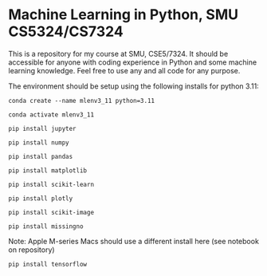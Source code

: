 # Machine Learning in Python, SMU CS5324/CS7324
This is a repository for my course at SMU, CSE5/7324. It should be accessible for anyone with coding experience in Python and some machine learning knowledge. Feel free to use any and all code for any purpose. 


The environment should be setup using the following installs for python 3.11:

`conda create --name mlenv3_11 python=3.11`

`conda activate mlenv3_11`

`pip install jupyter` 

`pip install numpy`

`pip install pandas`

`pip install matplotlib`

`pip install scikit-learn`

`pip install plotly`

`pip install scikit-image`

`pip install missingno`

Note: Apple M-series Macs should use a different install here (see notebook on repository)

`pip install tensorflow`





